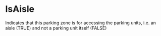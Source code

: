 IsAisle
=======

Indicates that this parking zone is for accessing the parking units, i.e. an aisle (TRUE) and not a parking unit itself (FALSE)
